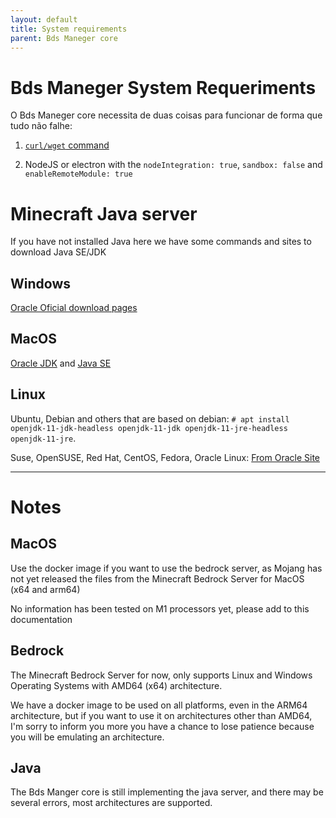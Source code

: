 ```yaml
---
layout: default
title: System requirements
parent: Bds Maneger core
---
```


# Bds Maneger System Requeriments

O Bds Maneger core necessita de duas coisas para funcionar de forma que tudo não falhe:

  1. [`curl/wget` command](../CurlWget/)

  2. NodeJS or electron with the `nodeIntegration: true`, `sandbox: false` and `enableRemoteModule: true`


# Minecraft Java server

If you have not installed Java here we have some commands and sites to download Java SE/JDK

## Windows

[Oracle Oficial download pages](https://www.java.com/download/help/windows_manual_download.html)

## MacOS

[Oracle JDK](https://www.java.com/download/help/mac_install.html) and [Java SE](https://www.oracle.com/java/technologies/javase-jdk11-downloads.html)

## Linux

Ubuntu, Debian and others that are based on debian: `# apt install openjdk-11-jdk-headless openjdk-11-jdk openjdk-11-jre-headless openjdk-11-jre`.

Suse, OpenSUSE, Red Hat, CentOS, Fedora, Oracle Linux: [From Oracle Site](https://www.java.com/en/download/help/linux_install.html#rpm)

------------
# Notes

## MacOS

Use the docker image if you want to use the bedrock server, as Mojang has not yet released the files from the Minecraft Bedrock Server for MacOS (x64 and arm64)

No information has been tested on M1 processors yet, please add to this documentation

## Bedrock

The Minecraft Bedrock Server for now, only supports Linux and Windows Operating Systems with AMD64 (x64) architecture.

We have a docker image to be used on all platforms, even in the ARM64 architecture, but if you want to use it on architectures other than AMD64, I'm sorry to inform you more you have a chance to lose patience because you will be emulating an architecture.

## Java

The Bds Manger core is still implementing the java server, and there may be several errors, most architectures are supported.
